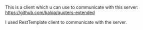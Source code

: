 This is a client which u can use to communicate with this server:
https://github.com/kalqa/quoters-extended

I used RestTemplate client to communicate with the server. 

